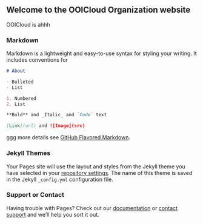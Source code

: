 ## Welcome to the OOICloud Organization website

OOICloud is ahhh
### Markdown

Markdown is a lightweight and easy-to-use syntax for styling your writing. It includes conventions for

```markdown
# About

- Bulleted
- List

1. Numbered
2. List

**Bold** and _Italic_ and `Code` text

[Link](url) and ![Image](src)
```

ggg more details see [GitHub Flavored Markdown](https://guides.github.com/features/mastering-markdown/).

### Jekyll Themes

Your Pages site will use the layout and styles from the Jekyll theme you have selected in your [repository settings](https://github.com/ooicloud/ooicloud.github.io/settings). The name of this theme is saved in the Jekyll `_config.yml` configuration file.

### Support or Contact

Having trouble with Pages? Check out our [documentation](https://help.github.com/categories/github-pages-basics/) or [contact support](https://github.com/contact) and we’ll help you sort it out.
